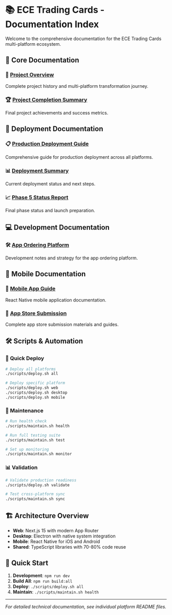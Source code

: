 # 📚 ECE Trading Cards - Documentation Index

Welcome to the comprehensive documentation for the ECE Trading Cards multi-platform ecosystem.

## 📖 Core Documentation

### 🎯 [Project Overview](core/MULTI_PLATFORM_EXPANSION.md)
Complete project history and multi-platform transformation journey.

### 🏆 [Project Completion Summary](core/PROJECT_COMPLETION_SUMMARY.md)
Final project achievements and success metrics.

## 🚀 Deployment Documentation

### 📋 [Production Deployment Guide](deployment/PRODUCTION_DEPLOYMENT_GUIDE.md)
Comprehensive guide for production deployment across all platforms.

### 📊 [Deployment Summary](deployment/DEPLOYMENT_SUMMARY.md)
Current deployment status and next steps.

### 📈 [Phase 5 Status Report](deployment/PHASE_5_STATUS_REPORT.md)
Final phase status and launch preparation.

## 💻 Development Documentation

### 🛠️ [App Ordering Platform](development/APP_ORDERING.md)
Development notes and strategy for the app ordering platform.

## 📱 Mobile Documentation

### 📱 [Mobile App Guide](../apps/ece-mobile/README.md)
React Native mobile application documentation.

### 🏪 [App Store Submission](../apps/ece-mobile/store-assets/)
Complete app store submission materials and guides.

## 🛠️ Scripts & Automation

### 🚀 Quick Deploy
```bash
# Deploy all platforms
./scripts/deploy.sh all

# Deploy specific platform
./scripts/deploy.sh web
./scripts/deploy.sh desktop
./scripts/deploy.sh mobile
```

### 🔧 Maintenance
```bash
# Run health check
./scripts/maintain.sh health

# Run full testing suite
./scripts/maintain.sh test

# Set up monitoring
./scripts/maintain.sh monitor
```

### 📊 Validation
```bash
# Validate production readiness
./scripts/deploy.sh validate

# Test cross-platform sync
./scripts/maintain.sh sync
```

## 🏗️ Architecture Overview

- **Web**: Next.js 15 with modern App Router
- **Desktop**: Electron with native system integration
- **Mobile**: React Native for iOS and Android
- **Shared**: TypeScript libraries with 70-80% code reuse

## 🎯 Quick Start

1. **Development**: `npm run dev`
2. **Build All**: `npm run build:all`
3. **Deploy**: `./scripts/deploy.sh all`
4. **Maintain**: `./scripts/maintain.sh health`

---

*For detailed technical documentation, see individual platform README files.*
